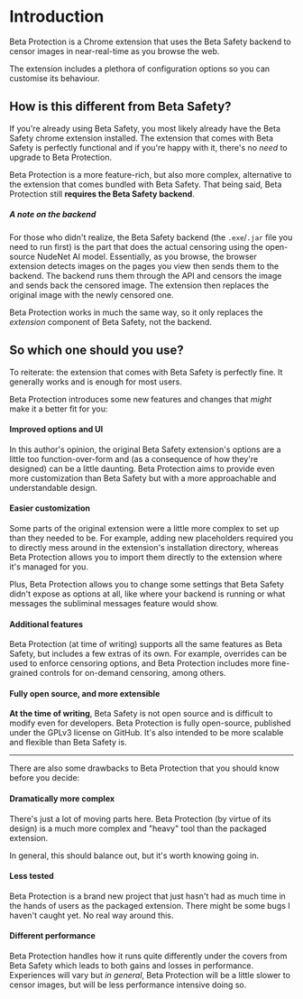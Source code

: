 # Introduction

Beta Protection is a Chrome extension that uses the Beta Safety backend to censor images in near-real-time as you browse the web.

The extension includes a plethora of configuration options so you can customise its behaviour.

## How is this different from Beta Safety?

If you're already using Beta Safety, you most likely already have the Beta Safety chrome extension installed. The extension that comes with Beta Safety is perfectly functional and if you're happy with it, there's no _need_ to upgrade to Beta Protection.

Beta Protection is a more feature-rich, but also more complex, alternative to the extension that comes bundled with Beta Safety. That being said, Beta Protection still **requires the Beta Safety backend**.

##### A note on the backend

For those who didn't realize, the Beta Safety backend (the `.exe`/`.jar` file you need to run first) is the part that does the actual censoring using the open-source NudeNet AI model. Essentially, as you browse, the browser extension detects images on the pages you view then sends them to the backend. The backend runs them through the API and censors the image and sends back the censored image. The extension then replaces the original image with the newly censored one.

Beta Protection works in much the same way, so it only replaces the _extension_ component of Beta Safety, not the backend.

## So which one should you use?

To reiterate: the extension that comes with Beta Safety is perfectly fine. It generally works and is enough for most users.

Beta Protection introduces some new features and changes that _might_ make it a better fit for you:

#### Improved options and UI

In this author's opinion, the original Beta Safety extension's options are a little too function-over-form and (as a consequence of how they're designed) can be a little daunting. Beta Protection aims to provide even more customization than Beta Safety but with a more approachable and understandable design.

#### Easier customization

Some parts of the original extension were a little more complex to set up than they needed to be. For example, adding new placeholders required you to directly mess around in the extension's installation directory, whereas Beta Protection allows you to import them directly to the extension where it's managed for you.

Plus, Beta Protection allows you to change some settings that Beta Safety didn't expose as options at all, like where your backend is running or what messages the subliminal messages feature would show.

#### Additional features

Beta Protection (at time of writing) supports all the same features as Beta Safety, but includes a few extras of its own. For example, overrides can be used to enforce censoring options, and Beta Protection includes more fine-grained controls for on-demand censoring, among others.

#### Fully open source, and more extensible

**At the time of writing**, Beta Safety is not open source and is difficult to modify even for developers. Beta Protection is fully open-source, published under the GPLv3 license on GitHub. It's also intended to be more scalable and flexible than Beta Safety is.

---

There are also some drawbacks to Beta Protection that you should know before you decide:

#### Dramatically more complex

There's just a lot of moving parts here. Beta Protection (by virtue of its design) is a much more complex and "heavy" tool than the packaged extension.

In general, this should balance out, but it's worth knowing going in.

#### Less tested

Beta Protection is a brand new project that just hasn't had as much time in the hands of users as the packaged extension. There might be some bugs I haven't caught yet. No real way around this.

#### Different performance

Beta Protection handles how it runs quite differently under the covers from Beta Safety which leads to both gains and losses in performance. Experiences will vary but _in general_, Beta Protection will be a little slower to censor images, but will be less performance intensive doing so.

